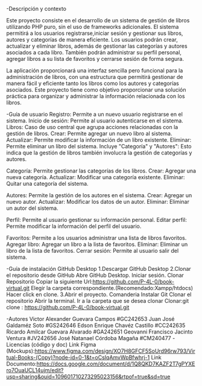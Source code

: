 -Descripción y contexto

Este proyecto consiste en el desarrollo de un sistema de gestión de libros utilizando
PHP puro, sin el uso de frameworks adicionales. El sistema permitirá a los usuarios 
registrarse,iniciar sesión y gestionar sus libros, autores y categorías de manera eficiente.
Los usuarios podrán crear, actualizar y eliminar libros, además de gestionar las categorías
y autores asociados a cada libro. También podrán administrar su perfil personal, agregar 
libros a su lista de favoritos y cerrarse sesión de forma segura.

La aplicación proporcionará una interfaz sencilla pero funcional para la administración de libros,
con una estructura que permitirá gestionar de manera fácil y eficiente tanto los libros como los
autores y categorías asociados. Este proyecto tiene como objetivo proporcionar una solución práctica 
para organizar y administrar la información relacionada con los libros.

-Guía de usuario
Registro: Permite a un nuevo usuario registrarse en el sistema.
Inicio de sesión: Permite al usuario autenticarse en el sistema.
Libros: Caso de uso central que agrupa acciones relacionadas con la gestión de libros.
Crear: Permite agregar un nuevo libro al sistema.
Actualizar: Permite modificar la información de un libro existente.
Eliminar: Permite eliminar un libro del sistema.
Incluye "Categoría" y "Autores": Esto indica que la gestión de libros también involucra la gestión de categorías y autores.


Categoría: Permite gestionar las categorías de los libros.
Crear: Agregar una nueva categoría.
Actualizar: Modificar una categoría existente.
Eliminar: Quitar una categoría del sistema.


Autores: Permite la gestión de los autores en el sistema.
Crear: Agregar un nuevo autor.
Actualizar: Modificar los datos de un autor.
Eliminar: Eliminar un autor del sistema.


Perfil: Permite al usuario gestionar su información personal.
Editar perfil: Permite modificar la información del perfil del usuario.


Favoritos: Permite a los usuarios administrar una lista de libros favoritos.
Agregar libro: Agregar un libro a la lista de favoritos.
Eliminar: Eliminar un libro de la lista de favoritos.
Cerrar sesión: Permite al usuario salir del sistema.

-Guía de instalación
      GitHub Desktop
          	1.Descargar GitHub Desktop
          	2.Clonar el repositorio desde GitHub
		            Abre GitHub Desktop.
	            	Iniciar sesión.
		            Clonar Repositorio
		            Copiar la siguiente Url:https://github.com/P-4L-0/book-virtual.git
	              Elegir la carpeta correspondiente.(Recomendado:Xampp/htdocs)
		            Hacer click en clone.
          	3.Abrir el proyecto.
      Comanderia
          Instalar Git
          Clonar el repositorio
          Abrir la terminal.
          Ir a la carpeta que se desea clonar
              Clonar:git clone : https://github.com/P-4L-0/book-virtual.git

-Autores
          Victor Alexander Guevara Campos	#GC242653
          Juan José Galdaméz Soto			#GS242646
          Edson Enrique Chavéz Castillo 		#CC242635
          Ricardo Amilcar Guevara Alvarado 	#GA242651
          Geovanni Francisco Jacinto Ventura	#JV242656
          José Natanael Córdoba Magaña		#CM240477
-Licencias (código y doc)
        Link Figma (Mockups):https://www.figma.com/design/XO7H8GFCF5SoUrd96rw793/Virtual-Books-(Copy)?node-id=0-1&t=oCsIqAmvWpBfwhrj-1
        Link Documento:https://docs.google.com/document/d/1Q8QKD7KAZF2T7gPYXEro7OuaUCL14ujm/edit?usp=sharing&ouid=109601710273295023156&rtpof=true&sd=true

